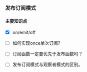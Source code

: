 ### 发布订阅模式



#### 主要知识点

- [x] on/emit/off

- [ ] 如何实现once单次订阅?

- [ ] 订阅函数一定要优先于发布函数吗？

- [ ] 发布订阅模式与观察者模式的区别。

